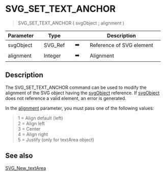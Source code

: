 <!-- SVG_SET_TEXT_ANCHOR ( svgObject ; fontAlignment )
 -> svgObject (Text)
 -> fontAlignment (Long Integer)-->
# SVG_SET_TEXT_ANCHOR

> SVG_SET_TEXT_ANCHOR ( svgObject ; alignment )

| Parameter |     | Type |     |     |     | Description |     |
| --- | --- | --- | --- | --- | --- | --- | --- |
| svgObject |     | SVG_Ref |     | ➡️ |     | Reference of SVG element |     |
| alignment |     | Integer |     | ➡️ |     | Alignment |     |

## Description

The SVG_SET_TEXT_ANCHOR command can be used to modify the alignment of the SVG object having the [svgObject](# "Reference of SVG element") reference. If [svgObject](# "Reference of SVG element") does not reference a valid element, an error is generated.

In the [alignment](# "Alignment") parameter, you must pass one of the following values:

> 1 = Align default (left)  
> 2 = Align left  
> 3 = Center  
> 4 = Align right  
> 5 = Justify (only for textArea object)

## See also

[SVG_New_textArea](SVG_New_textArea.md)
